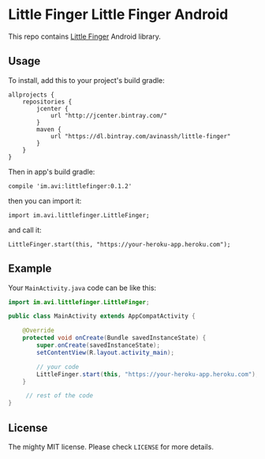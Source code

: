 # Little Finger Little Finger Android

This repo contains [Little Finger](http://avi.im/little-finger) Android library.

## Usage

To install, add this to your project's build gradle:

    allprojects {
        repositories {
            jcenter {
                url "http://jcenter.bintray.com/"
            }
            maven {
                url "https://dl.bintray.com/avinassh/little-finger"
            }
        }
    }

Then in app's build gradle:

    compile 'im.avi:littlefinger:0.1.2'

then you can import it:  

    import im.avi.littlefinger.LittleFinger;

and call it:

    LittleFinger.start(this, "https://your-heroku-app.heroku.com");


## Example

Your `MainActivity.java` code can be like this:

```java
import im.avi.littlefinger.LittleFinger;

public class MainActivity extends AppCompatActivity {

    @Override
    protected void onCreate(Bundle savedInstanceState) {
        super.onCreate(savedInstanceState);
        setContentView(R.layout.activity_main);

        // your code
        LittleFinger.start(this, "https://your-heroku-app.heroku.com");
    }

     // rest of the code
}
```

## License

The mighty MIT license. Please check `LICENSE` for more details.
